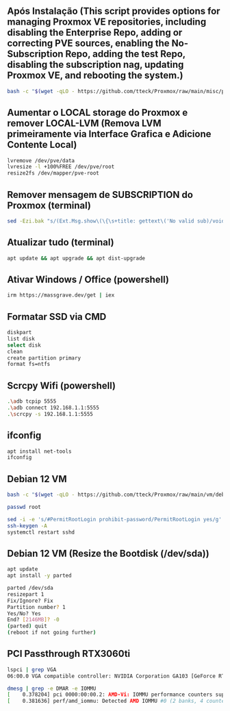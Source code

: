 
## Após Instalação (This script provides options for managing Proxmox VE repositories, including disabling the Enterprise Repo, adding or correcting PVE sources, enabling the No-Subscription Repo, adding the test Repo, disabling the subscription nag, updating Proxmox VE, and rebooting the system.)

```bash
bash -c "$(wget -qLO - https://github.com/tteck/Proxmox/raw/main/misc/post-pve-install.sh)"
```

## Aumentar o LOCAL storage do Proxmox e remover LOCAL-LVM (Remova LVM primeiramente via Interface Grafica e Adicione Contente Local)

```bash
lvremove /dev/pve/data
lvresize -l +100%FREE /dev/pve/root
resize2fs /dev/mapper/pve-root
```

## Remover mensagem de SUBSCRIPTION do Proxmox (terminal)

```bash
sed -Ezi.bak "s/(Ext.Msg.show\(\{\s+title: gettext\('No valid sub)/void\(\{ \/\/\1/g" /usr/share/javascript/proxmox-widget-toolkit/proxmoxlib.js && systemctl restart pveproxy.service
```

## Atualizar tudo (terminal)

```bash
apt update && apt upgrade && apt dist-upgrade
```

## Ativar Windows / Office (powershell)

```bash
irm https://massgrave.dev/get | iex
```

## Formatar SSD via CMD

```bash
diskpart
list disk
select disk
clean
create partition primary
format fs=ntfs
```

## Scrcpy Wifi (powershell)

```bash
.\adb tcpip 5555
.\adb connect 192.168.1.1:5555
.\scrcpy -s 192.168.1.1:5555
```

## ifconfig

```bash
apt install net-tools
ifconfig
```

## Debian 12 VM

```bash
bash -c "$(wget -qLO - https://github.com/tteck/Proxmox/raw/main/vm/debian-vm.sh)"

passwd root

sed -i -e 's/#PermitRootLogin prohibit-password/PermitRootLogin yes/g' -e 's/^PasswordAuthentication.*/PasswordAuthentication yes/' /etc/ssh/sshd_config
ssh-keygen -A
systemctl restart sshd
```

## Debian 12 VM (Resize the Bootdisk (/dev/sda))

```bash
apt update
apt install -y parted

parted /dev/sda
resizepart 1
Fix/Ignore? Fix
Partition number? 1
Yes/No? Yes
End? [2146MB]? -0
(parted) quit
(reboot if not going further)
```

## PCI Passthrough RTX3060ti

```bash
lspci | grep VGA
06:00.0 VGA compatible controller: NVIDIA Corporation GA103 [GeForce RTX 3060 Ti] (rev a1)

dmesg | grep -e DMAR -e IOMMU
[    0.378204] pci 0000:00:00.2: AMD-Vi: IOMMU performance counters supported
[    0.381636] perf/amd_iommu: Detected AMD IOMMU #0 (2 banks, 4 counters/bank).



```
